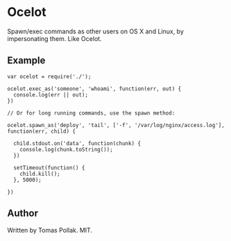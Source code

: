 Ocelot
======

Spawn/exec commands as other users on OS X and Linux, by impersonating them. Like Ocelot.

Example
-------

    var ocelot = require('./');

    ocelot.exec_as('someone', 'whoami', function(err, out) {
      console.log(err || out);
    })

    // Or for long running commands, use the spawn method:

    ocelot.spawn_as('deploy', 'tail', ['-f', '/var/log/nginx/access.log'], function(err, child) {

      child.stdout.on('data', function(chunk) {
        console.log(chunk.toString());
      })

      setTimeout(function() {
        child.kill();
      }, 5000);

    })

Author
------

Written by Tomas Pollak. MIT.
